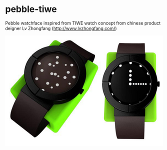 pebble-tiwe
===========

Pebble watchface inspired from TIWE watch concept from chinese product deigner Lv Zhongfang (http://www.lvzhongfang.com/)

![Watchface](/tiwe.jpg)
